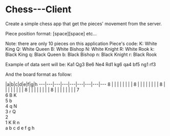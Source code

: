 # Chess---Client
Create a simple chess app that get the pieces' movement from the server.


Piece position format: <piece code><horizontal position><vertical position>[space]<piece code><horizontal position><vertical position>[space]<piece code><horizontal position><vertical position> etc...

Note: there are only 10 pieces on this application
Piece's code:
K: White King
Q: White Queen
B: White Bishop
N: White Knight
R: White Rook
k: Black King
q: Black Queen
b: Black Bishop
n: Black Knight
r: Black Rook

Example of data sent will be:
Ka1 Qg3 Be6 Ne4 Rd1 kg6 qa4 bf5 ng1 rf3


And the board format as follow:

 |a|b|c|d|e|f|g|h
---|---|---|---|---|---|---|---|---
8 | | | | | | | | 
8 | | | | | | | | 
8 | | | | | | | | 
8 | | | | | | | | 
8 | | | | | | | | 
7<br />
6         B   K <br />
5           b <br />
4 q       N <br />
3           r Q <br />
2 <br />
1 K     R     n <br />
  a b c d e f g h <br />
